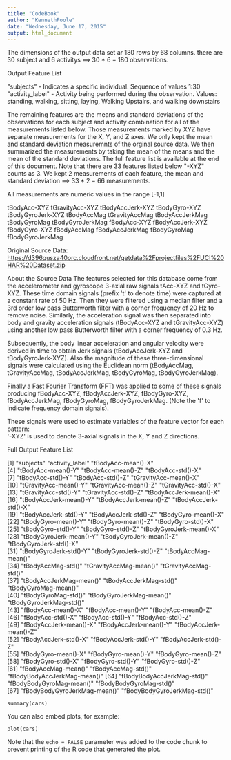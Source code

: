 ```yaml
---
title: "CodeBook"
author: "KennethPoole"
date: "Wednesday, June 17, 2015"
output: html_document
---
```


The dimensions of the output data set ar 180 rows by 68 columns.
there are 30 subject and 6 activitys ==> 30 * 6 = 180 observations.

Output Feature List

"subjects"       - Indicates a specific individual. Sequence of values 1:30
"activity_label" - Activity being performed during the observation. Values: standing, walking, sitting, 
                   laying, Walking Upstairs, and walking downstairs

The remaining features are the means and standard deviations of the observations for each subject and activity combination for all of the measurements listed below. Those measurements marked by XYZ have separate measurements for the X, Y, and Z axes. We only kept the mean and standard deviation measuremnts of the orginal source data. We then summarized the measurements by taking the mean of the means and the mean of the standard deviations. The full feature list is available at the end of this document.
Note that there are 33 features listed below "-XYZ" counts as 3. We kept 2 measurements of each feature, the mean and standard deviation ==> 33 * 2 = 66 measurements.

All measurements are numeric values in the range [-1,1]

tBodyAcc-XYZ
tGravityAcc-XYZ
tBodyAccJerk-XYZ
tBodyGyro-XYZ
tBodyGyroJerk-XYZ
tBodyAccMag
tGravityAccMag
tBodyAccJerkMag
tBodyGyroMag
tBodyGyroJerkMag
fBodyAcc-XYZ
fBodyAccJerk-XYZ
fBodyGyro-XYZ
fBodyAccMag
fBodyAccJerkMag
fBodyGyroMag
fBodyGyroJerkMag

Original Source Data: https://d396qusza40orc.cloudfront.net/getdata%2Fprojectfiles%2FUCI%20HAR%20Dataset.zip 

About the Source Data
The features selected for this database come from the accelerometer and gyroscope 3-axial raw signals tAcc-XYZ and tGyro-XYZ. These time domain signals (prefix 't' to denote time) were captured at a constant rate of 50 Hz. Then they were filtered using a median filter and a 3rd order low pass Butterworth filter with a corner frequency of 20 Hz to remove noise. Similarly, the acceleration signal was then separated into body and gravity acceleration signals (tBodyAcc-XYZ and tGravityAcc-XYZ) using another low pass Butterworth filter with a corner frequency of 0.3 Hz. 

Subsequently, the body linear acceleration and angular velocity were derived in time to obtain Jerk signals (tBodyAccJerk-XYZ and tBodyGyroJerk-XYZ). Also the magnitude of these three-dimensional signals were calculated using the Euclidean norm (tBodyAccMag, tGravityAccMag, tBodyAccJerkMag, tBodyGyroMag, tBodyGyroJerkMag). 

Finally a Fast Fourier Transform (FFT) was applied to some of these signals producing fBodyAcc-XYZ, fBodyAccJerk-XYZ, fBodyGyro-XYZ, fBodyAccJerkMag, fBodyGyroMag, fBodyGyroJerkMag. (Note the 'f' to indicate frequency domain signals). 

These signals were used to estimate variables of the feature vector for each pattern:  
'-XYZ' is used to denote 3-axial signals in the X, Y and Z directions.

Full Output Feature List

 [1] "subjects"                    "activity_label"              "tBodyAcc-mean()-X"          
 [4] "tBodyAcc-mean()-Y"           "tBodyAcc-mean()-Z"           "tBodyAcc-std()-X"           
 [7] "tBodyAcc-std()-Y"            "tBodyAcc-std()-Z"            "tGravityAcc-mean()-X"       
[10] "tGravityAcc-mean()-Y"        "tGravityAcc-mean()-Z"        "tGravityAcc-std()-X"        
[13] "tGravityAcc-std()-Y"         "tGravityAcc-std()-Z"         "tBodyAccJerk-mean()-X"      
[16] "tBodyAccJerk-mean()-Y"       "tBodyAccJerk-mean()-Z"       "tBodyAccJerk-std()-X"       
[19] "tBodyAccJerk-std()-Y"        "tBodyAccJerk-std()-Z"        "tBodyGyro-mean()-X"         
[22] "tBodyGyro-mean()-Y"          "tBodyGyro-mean()-Z"          "tBodyGyro-std()-X"          
[25] "tBodyGyro-std()-Y"           "tBodyGyro-std()-Z"           "tBodyGyroJerk-mean()-X"     
[28] "tBodyGyroJerk-mean()-Y"      "tBodyGyroJerk-mean()-Z"      "tBodyGyroJerk-std()-X"      
[31] "tBodyGyroJerk-std()-Y"       "tBodyGyroJerk-std()-Z"       "tBodyAccMag-mean()"         
[34] "tBodyAccMag-std()"           "tGravityAccMag-mean()"       "tGravityAccMag-std()"       
[37] "tBodyAccJerkMag-mean()"      "tBodyAccJerkMag-std()"       "tBodyGyroMag-mean()"        
[40] "tBodyGyroMag-std()"          "tBodyGyroJerkMag-mean()"     "tBodyGyroJerkMag-std()"     
[43] "fBodyAcc-mean()-X"           "fBodyAcc-mean()-Y"           "fBodyAcc-mean()-Z"          
[46] "fBodyAcc-std()-X"            "fBodyAcc-std()-Y"            "fBodyAcc-std()-Z"           
[49] "fBodyAccJerk-mean()-X"       "fBodyAccJerk-mean()-Y"       "fBodyAccJerk-mean()-Z"      
[52] "fBodyAccJerk-std()-X"        "fBodyAccJerk-std()-Y"        "fBodyAccJerk-std()-Z"       
[55] "fBodyGyro-mean()-X"          "fBodyGyro-mean()-Y"          "fBodyGyro-mean()-Z"         
[58] "fBodyGyro-std()-X"           "fBodyGyro-std()-Y"           "fBodyGyro-std()-Z"          
[61] "fBodyAccMag-mean()"          "fBodyAccMag-std()"           "fBodyBodyAccJerkMag-mean()" 
[64] "fBodyBodyAccJerkMag-std()"   "fBodyBodyGyroMag-mean()"     "fBodyBodyGyroMag-std()"     
[67] "fBodyBodyGyroJerkMag-mean()" "fBodyBodyGyroJerkMag-std()" 





```{r}
summary(cars)
```

You can also embed plots, for example:

```{r, echo=FALSE}
plot(cars)
```

Note that the `echo = FALSE` parameter was added to the code chunk to prevent printing of the R code that generated the plot.
